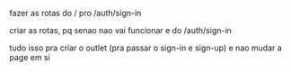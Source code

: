 fazer as rotas do / pro /auth/sign-in

criar as rotas, pq senao nao vai funcionar
e do /auth/sign-in

tudo isso pra criar o outlet (pra passar o sign-in e sign-up) e nao mudar a page em si
